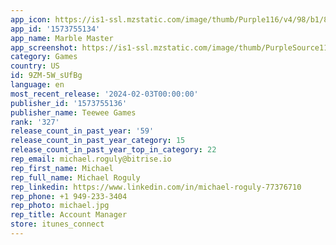 ```yaml
---
app_icon: https://is1-ssl.mzstatic.com/image/thumb/Purple116/v4/98/b1/85/98b1856c-c632-ca87-a1e6-c9a7e9993564/AppIcon-0-0-1x_U007emarketing-0-7-0-85-220.png/1024x1024bb.png
app_id: '1573755134'
app_name: Marble Master
app_screenshot: https://is1-ssl.mzstatic.com/image/thumb/PurpleSource116/v4/0b/6a/b1/0b6ab136-ba04-274c-c18a-f8c18df29599/bb6a420e-2e47-4946-a4dd-f02e45e6857d_2.jpg/1242x2688bb.png
category: Games
country: US
id: 9ZM-5W_sUfBg
language: en
most_recent_release: '2024-02-03T00:00:00'
publisher_id: '1573755136'
publisher_name: Teewee Games
rank: '327'
release_count_in_past_year: '59'
release_count_in_past_year_category: 15
release_count_in_past_year_top_in_category: 22
rep_email: michael.roguly@bitrise.io
rep_first_name: Michael
rep_full_name: Michael Roguly
rep_linkedin: https://www.linkedin.com/in/michael-roguly-77376710
rep_phone: +1 949-233-3404
rep_photo: michael.jpg
rep_title: Account Manager
store: itunes_connect
---
```

